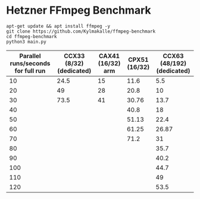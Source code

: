 # Hetzner FFmpeg Benchmark

```shell
apt-get update && apt install ffmpeg -y
git clone https://github.com/Kylmakalle/ffmpeg-benchmark
cd ffmpeg-benchmark
python3 main.py
```

|   Parallel runs/seconds for full run  |   CCX33 (8/32) (dedicated)  |   CAX41 (16/32) arm  |   CPX51 (16/32)  |   CCX63 (48/192) (dedicated)  |
|---------------------------------------|-----------------------------|----------------------|------------------|-------------------------------|
|   10                                  |   24.5                      |   15                 |   11.6           |   5.5                         |
|   20                                  |   49                        |   28                 |   20.8           |   10                          |
|   30                                  |   73.5                      |   41                 |   30.76          |   13.7                        |
|   40                                  |                             |                      |   40.8           |   18                          |
|   50                                  |                             |                      |   51.13          |   22.4                        |
|   60                                  |                             |                      |   61.25          |   26.87                       |
|   70                                  |                             |                      |   71.2           |   31                          |
|   80                                  |                             |                      |                  |   35.7                        |
|   90                                  |                             |                      |                  |   40.2                        |
|   100                                 |                             |                      |                  |   44.7                        |
|   110                                 |                             |                      |                  |   49                          |
|   120                                 |                             |                      |                  |   53.5                        |
